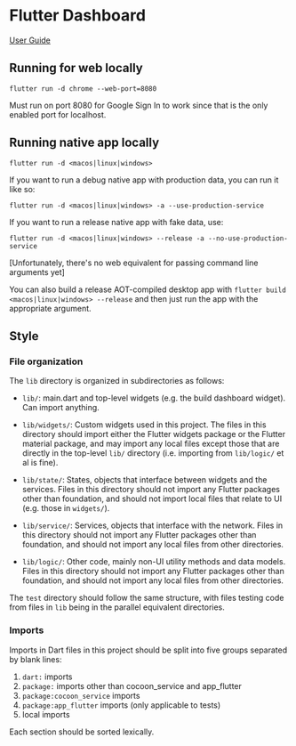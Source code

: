 # Flutter Dashboard

[User Guide](USER_GUIDE.md)

## Running for web locally

`flutter run -d chrome --web-port=8080`

Must run on port 8080 for Google Sign In to work since that is the
only enabled port for localhost.

## Running native app locally

`flutter run -d <macos|linux|windows>`

If you want to run a debug native app with production data, you can run it like so:

`flutter run -d <macos|linux|windows> -a --use-production-service`

If you want to run a release native app with fake data, use:

`flutter run -d <macos|linux|windows> --release -a --no-use-production-service`

[Unfortunately, there's no web equivalent for passing command line arguments yet]

You can also build a release AOT-compiled desktop app with `flutter build
<macos|linux|windows> --release` and then just run the app with the appropriate
argument.

## Style

### File organization

The `lib` directory is organized in subdirectories as follows:

* `lib/`: main.dart and top-level widgets (e.g. the build dashboard
  widget). Can import anything.

* `lib/widgets/`: Custom widgets used in this project. The files in
  this directory should import either the Flutter widgets package or
  the Flutter material package, and may import any local files except
  those that are directly in the top-level `lib/` directory (i.e.
  importing from `lib/logic/` et al is fine).

* `lib/state/`: States, objects that interface between widgets and the
  services. Files in this directory should not import any Flutter
  packages other than foundation, and should not import local files
  that relate to UI (e.g. those in `widgets/`).
  
* `lib/service/`: Services, objects that interface with the network.
  Files in this directory should not import any Flutter packages other
  than foundation, and should not import any local files from other
  directories.
  
* `lib/logic/`: Other code, mainly non-UI utility methods and data
  models. Files in this directory should not import any Flutter
  packages other than foundation, and should not import any local
  files from other directories.

The `test` directory should follow the same structure, with files
testing code from files in `lib` being in the parallel equivalent
directories.

### Imports

Imports in Dart files in this project should be split into five groups
separated by blank lines:

1. `dart:` imports
2. `package:` imports other than cocoon_service and app_flutter
3. `package:cocoon_service` imports
4. `package:app_flutter` imports (only applicable to tests)
5. local imports

Each section should be sorted lexically.
